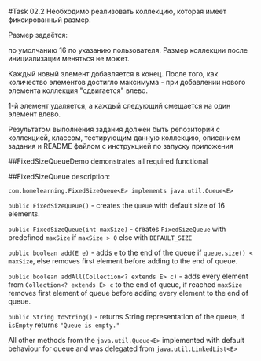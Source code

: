 #Task 02.2
Необходимо реализовать коллекцию, которая имеет фиксированный размер.

Размер задаётся:

по умолчанию 16
по указанию пользователя.
Размер коллекции после инициализации меняться не может.

Каждый новый элемент добавляется в конец. После того, как количество элементов достигло максимума - при добавлении нового элемента коллекция "сдвигается" влево.

1-й элемент удаляется, а каждый следующий смещается на один элемент влево.

Результатом выполнения задания должен быть репозиторий с коллекцией, классом, тестирующим данную коллекцию, описанием задания и README файлом с инструкцией по запуску приложения

##FixedSizeQueueDemo demonstrates all required functional

##FixedSizeQueue description:

`com.homelearning.FixedSizeQueue<E> implements java.util.Queue<E>`

`public FixedSizeQueue()` - creates the `Queue` with default size of 16 elements.

`public FixedSizeQueue(int maxSize)` - creates `FixedSizeQueue` with predefined `maxSize` if `maxSize > 0` else with `DEFAULT_SIZE`

`public boolean add(E e)` - adds `e` to the end of the queue if `queue.size() < maxSize`, else removes first element before adding to the end of queue.

`public boolean addAll(Collection<? extends E> c)` - adds every element from `Collection<? extends E> c` to the end of queue, if reached `maxSize` removes first element of queue before adding every element to the end of queue.

`public String toString()` - returns String representation of the queue, if `isEmpty` returns `"Queue is empty."`

All other methods from the `java.util.Queue<E>` implemented with default behaviour for queue and was delegated from `java.util.LinkedList<E>`